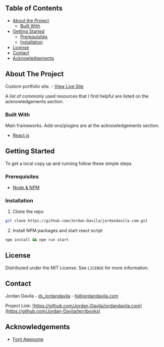 <!-- TABLE OF CONTENTS -->

## Table of Contents

-   [About the Project](#about-the-project)
    -   [Built With](#built-with)
-   [Getting Started](#getting-started)
    -   [Prerequisites](#prerequisites)
    -   [Installation](#installation)
-   [License](#license)
-   [Contact](#contact)
-   [Acknowledgements](#acknowledgements)

<!-- ABOUT THE PROJECT -->

## About The Project

Custom portfolio site. - [View Live Site](https://jordandavila.com)

A list of commonly used resources that I find helpful are listed on the acknowledgements section.

### Built With

Main frameworks. Add-ons/plugins are at the acknowledgements section.

-   [React.js](https://reactjs.org)

<!-- GETTING STARTED -->

## Getting Started

To get a local copy up and running follow these simple steps.

### Prerequisites

-   [Node & NPM](https://www.npmjs.com/get-npm)

### Installation

1. Clone the repo

```sh
git clone https://github.com/Jordan-Davila/jordandavila.com.git
```

2. Install NPM packages and start react script

```sh
npm install && npm run start
```

<!-- LICENSE -->

## License

Distributed under the MIT License. See `LICENSE` for more information.

<!-- CONTACT -->

## Contact

Jordan Davila - [@\_jordandavila](https://twitter.com/_jordandavila) - hi@jordandavila.com

Project Link: [https://github.com/Jordan-Davila/jordandavila.com](https://github.com/Jordan-Davila/terribooks)

<!-- ACKNOWLEDGEMENTS -->

## Acknowledgements

-   [Font Awesome](https://fontawesome.com)

<!-- MARKDOWN LINKS & IMAGES -->
<!-- https://www.markdownguide.org/basic-syntax/#reference-style-links -->

[license-shield]: https://img.shields.io/github/license/Jordan-Davila/terribooks.svg?style=flat-square
[license-url]: https://github.com/Jordan-Davila/jordandavila.com/blob/master/LICENSE.txt
